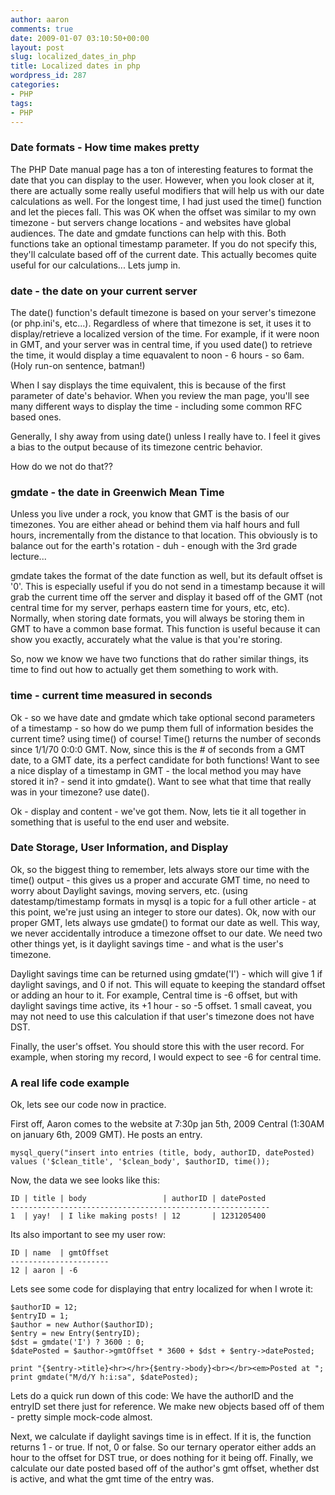 ```yaml
---
author: aaron
comments: true
date: 2009-01-07 03:10:50+00:00
layout: post
slug: localized_dates_in_php
title: Localized dates in php
wordpress_id: 287
categories:
- PHP
tags:
- PHP
---
```


### Date formats - How time makes pretty



The PHP Date manual page has a ton of interesting features to format the date that you can display to the user.  However, when you look closer at it, there are actually some really useful modifiers that will help us with our date calculations as well.  For the longest time, I had just used the time() function and let the pieces fall.  This was OK when the offset was similar to my own timezone - but servers change locations - and websites have global audiences.  The date and gmdate functions can help with this.  Both functions take an optional timestamp parameter.  If you do not specify this, they'll calculate based off of the current date.  This actually becomes quite useful for our calculations... Lets jump in.



### date - the date on your current server



The date() function's default timezone is based on your server's timezone (or php.ini's, etc...).  Regardless of where that timezone is set, it uses it to display/retrieve a localized version of the time.  For example, if it were noon in GMT, and your server was in central time, if you used date() to retrieve the time, it would display a time equavalent to noon - 6 hours - so 6am.  (Holy run-on sentence, batman!)

When I say displays the time equivalent, this is because of the first parameter of date's behavior.  When you review the man page, you'll see many different ways to display the time - including some common RFC based ones.

Generally, I shy away from using date() unless I really have to.  I feel it gives a bias to the output because of its timezone centric behavior.

How do we not do that??



### gmdate - the date in Greenwich Mean Time



Unless you live under a rock, you know that GMT is the basis of our timezones.  You are either ahead or behind them via half hours and full hours, incrementally from the distance to that location.  This obviously is to balance out for the earth's rotation - duh - enough with the 3rd grade lecture...

gmdate takes the format of the date function as well, but its default offset is '0'.  This is especially useful if you do not send in a timestamp because it will grab the current time off the server and display it based off of the GMT (not central time for my server, perhaps eastern time for yours, etc, etc).  Normally, when storing date formats, you will always be storing them in GMT to have a common base format.  This function is useful because it can show you exactly, accurately what the value is that you're storing.

So, now we know we have two functions that do rather similar things, its time to find out how to actually get them something to work with.



### time - current time measured in seconds



Ok - so we have date and gmdate which take optional second parameters of a timestamp - so how do we pump them full of information besides the current time?  using time() of course!  Time() returns the number of seconds since 1/1/70 0:0:0 GMT.  Now, since this is the # of seconds from a GMT date, to a GMT date, its a perfect candidate for both functions!  Want to see a nice display of a timestamp in GMT - the local method you may have stored it in? - send it into gmdate().  Want to see what that time that really was in your timezone?  use date().

Ok - display and content - we've got them.  Now, lets tie it all together in something that is useful to the end user and website.



### Date Storage, User Information, and Display



Ok, so the biggest thing to remember, lets always store our time with the time() output - this gives us a proper and accurate GMT time, no need to worry about Daylight savings, moving servers, etc.  (using datestamp/timestamp formats in mysql is a topic for a full other article - at this point, we're just using an integer to store our dates).  Ok, now with our proper GMT, lets always use gmdate() to format our date as well.  This way, we never accidentally introduce a timezone offset to our date.  We need two other things yet, is it daylight savings time - and what is the user's timezone.

Daylight savings time can be returned using gmdate('I') - which will give 1 if daylight savings, and 0 if not.  This will equate to keeping the standard offset or adding an hour to it.  For example, Central time is -6 offset, but with daylight savings time active, its +1 hour - so -5 offset.  1 small caveat, you may not need to use this calculation if that user's timezone does not have DST.

Finally, the user's offset.  You should store this with the user record.  For example, when storing my record, I would expect to see -6 for central time.



### A real life code example



Ok, lets see our code now in practice.

First off, Aaron comes to the website at 7:30p jan 5th, 2009 Central (1:30AM on january 6th, 2009 GMT).  He posts an entry.


    
    
    mysql_query("insert into entries (title, body, authorID, datePosted) values ('$clean_title', '$clean_body', $authorID, time());
    



Now, the data we see looks like this:

    
    
    ID | title | body                 | authorID | datePosted
    ----------------------------------------------------------
    1  | yay!  | I like making posts! | 12       | 1231205400
    



Its also important to see my user row:

    
    
    ID | name  | gmtOffset
    ----------------------
    12 | aaron | -6
    




Lets see some code for displaying that entry localized for when I wrote it:

    
    
    $authorID = 12;
    $entryID = 1;
    $author = new Author($authorID);
    $entry = new Entry($entryID);
    $dst = gmdate('I') ? 3600 : 0;
    $datePosted = $author->gmtOffset * 3600 + $dst + $entry->datePosted;
    
    print "{$entry->title}<hr></hr>{$entry->body}<br></br><em>Posted at ";
    print gmdate("M/d/Y h:i:sa", $datePosted);
    



Lets do a quick run down of this code:
We have the authorID and the entryID set there just for reference.  We make new objects based off of them - pretty simple mock-code almost.

Next, we calculate if daylight savings time is in effect.  If it is, the function returns 1 - or true.  If not, 0 or false.  So our ternary operator either adds an hour to the offset for DST true, or does nothing for it being off.  Finally, we calculate our date posted based off of the author's gmt offset, whether dst is active, and what the gmt time of the entry was.
